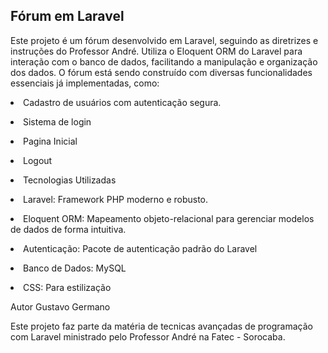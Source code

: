 ## Fórum em Laravel

Este projeto é um fórum desenvolvido em Laravel, seguindo as diretrizes e instruções do Professor André. Utiliza o Eloquent ORM do Laravel para interação com o banco de dados, facilitando a manipulação e organização dos dados. O fórum está sendo construído com diversas funcionalidades essenciais já implementadas, como:

<p><li>Cadastro de usuários com autenticação segura.</li> </p>
<p><li>Sistema de login</p></li>
<p><li>Pagina Inicial</p></li>
<p><li>Logout</p></li>
<p><li>Tecnologias Utilizadas</p></li>
<p><li>Laravel: Framework PHP moderno e robusto.</p></li>
<p><li>Eloquent ORM: Mapeamento objeto-relacional para gerenciar modelos de dados de forma intuitiva.</p></li>
<p><li>Autenticação: Pacote de autenticação padrão do Laravel</p></li>
<p><li>Banco de Dados: MySQL</p></li>
<p><li>CSS: Para estilização</p></li>



Autor
Gustavo Germano

Este projeto faz parte da matéria de tecnicas avançadas de programação com Laravel ministrado pelo Professor André na Fatec - Sorocaba.
